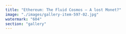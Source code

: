 ```yaml
---
title: "Ethereum: The Fluid Cosmos – A lost Monet?"
image: "./images/gallery-item-597-02.jpg"
watermark: "604"
section: "gallery"
---
```

